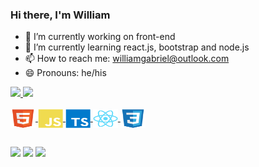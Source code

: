 ### Hi there, I'm William

- 🔭 I’m currently working on front-end
- 🌱 I’m currently learning react.js, bootstrap and node.js
- 📫 How to reach me: williamgabriel@outlook.com
- 😄 Pronouns: he/his

<div>
        <a href="https://www.github.com/U-ilha">
        <img height="180em" src="https://github-readme-stats.vercel.app/api?username=u-ilha&show_icons=true&theme=buefy&include_all_commits=true&count_private=true"/>
        <img height="180em" src="https://github-readme-stats.vercel.app/api/top-langs/?username=u-ilha&layout=compact&langs_count=10&theme=buefy"/>
</div>  
<div style="display: inline_block"><br>
  <img align="center" alt="HTML" height="30" width="40" src="https://raw.githubusercontent.com/devicons/devicon/master/icons/html5/html5-original.svg">
  <img align="center" alt="RJs" height="30" width="40" src="https://raw.githubusercontent.com/devicons/devicon/master/icons/javascript/javascript-plain.svg">
  <img align="center" alt="Ts" height="30" width="40" src="https://raw.githubusercontent.com/devicons/devicon/master/icons/typescript/typescript-plain.svg">
  <img align="center" alt="React" height="30" width="40" src="https://raw.githubusercontent.com/devicons/devicon/master/icons/react/react-original.svg">
  <img align="center" alt="CSS" height="30" width="40" src="https://raw.githubusercontent.com/devicons/devicon/master/icons/css3/css3-original.svg">
</div>
  
##
  
<div> 
  <a href="https://www.instagram.com/wilhogabriel/" target="_blank"><img src="https://img.shields.io/badge/-Instagram-%23E4405F?style=for-the-badge&logo=instagram&logoColor=white" target="_blank"></a>
  <a href = "mailto:williamgabriel.rl@gmail.com"><img src="https://img.shields.io/badge/-Gmail-%23333?style=for-the-badge&logo=gmail&logoColor=white" target="_blank"></a>
  <a href="https://www.linkedin.com/in/will-lima/" target="_blank"><img src="https://img.shields.io/badge/-LinkedIn-%230077B5?style=for-the-badge&logo=linkedin&logoColor=white" target="_blank"></a>
</div>  
